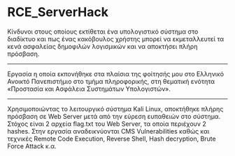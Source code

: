 # RCE_ServerHack
Κίνδυνοι στους οποίους εκτίθεται ένα υπολογιστικό σύστημα στο διαδίκτυο και πως ένας κακόβουλος χρήστης μπορεί να εκμεταλλευτεί τα κενά ασφαλείας δημοφιλών λογισμικών και να αποκτήσει πλήρη πρόσβαση.
*************************
Εργασία η οποία εκπονήθηκε στα πλαίσια της φοίτησής μου στο Ελληνικό Ανοικτό Πανεπιστήμιο στο τμήμα πληροφορικής, στη θεματική ενότητα «Προστασία και Ασφάλεια Συστημάτων Υπολογιστών».
*************************
Χρησιμοποιώντας το λειτουργικό σύστημα Kali Linux, αποκτήθηκε πλήρης πρόσβαση σε Web Server μετά από την εύρεση ευπαθειών στο σύστημα. Στόχος είναι 2 αρχεία flag.txt του Web Server, τα οποία περιέχουν 2 hashes. Στην εργασία αναδεικνύονται CMS Vulnerabilities καθώς και τεχνικές Remote Code Execution, Reverse Shell, Hash decryption, Brute Force Attack κ.α.   
